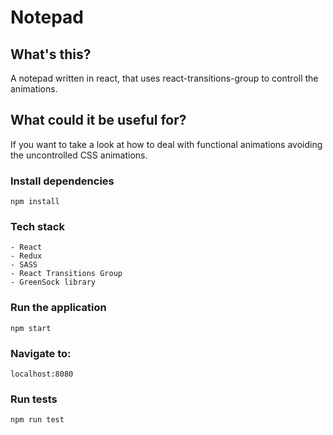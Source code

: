 # Notepad

## What's this?
A notepad written in react, that uses react-transitions-group to controll the animations.

## What could it be useful for?
If you want to take a look at how to deal with functional animations avoiding the uncontrolled CSS animations.

### Install dependencies
```
npm install
```

### Tech stack
```
- React
- Redux
- SASS
- React Transitions Group
- GreenSock library
```

### Run the application
```
npm start
```

### Navigate to:
```
localhost:8080
```

### Run tests
```
npm run test
```
